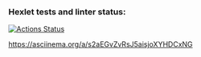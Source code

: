 ### Hexlet tests and linter status:
[![Actions Status](https://github.com/Sergey-frontend/frontend-project-46/workflows/hexlet-check/badge.svg)](https://github.com/Sergey-frontend/frontend-project-46/actions)

https://asciinema.org/a/s2aEGvZvRsJ5aisjoXYHDCxNG